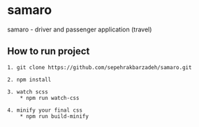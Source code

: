 # samaro

samaro - driver and passenger application (travel)

## How to run project
```git
1. git clone https://github.com/sepehrakbarzadeh/samaro.git
```

```node
2. npm install

3. watch scss
    * npm run watch-css

4. minify your final css
    * npm run build-minify

```

